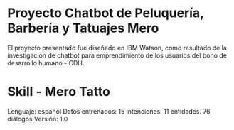 # Proyecto Chatbot de Peluquería, Barbería y Tatuajes Mero

El proyecto presentado fue diseñado en IBM Watson, como resultado de la investigación de chatbot para emprendimiento de los usuarios del bono de desarrollo humano - CDH.

# Skill - Mero Tatto

Lenguaje: español
Datos entrenados:
15 intenciones.
11 entidades.
76 diálogos
Versión: 1.0



